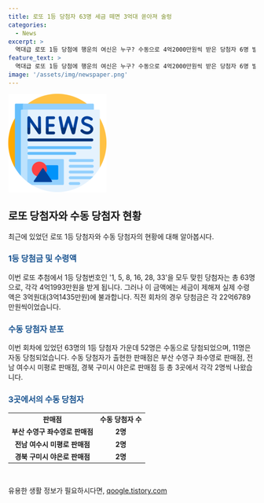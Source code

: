 ```yaml
---
title: 로또 1등 당첨자 63명 세금 떼면 3억대 쏟아져 술렁
categories:
  - News
excerpt: >
  역대급 로또 1등 당첨에 행운의 여신은 누구? 수동으로 4억2000만원씩 받은 당첨자 6명 발표! 당첨금이 세금 공제 후 3억원대로 축소되자 “웃지 못 할 것”이란 의견까지. 기자가 취재한 결과, 수동 당첨자는 3곳의 판매점에서 2명씩 나와, 관심을 끌고 있다. 세금 후 실제 수령액은 3억원대인만큼, 과연 충분한 보상일까?
feature_text: >
  역대급 로또 1등 당첨에 행운의 여신은 누구? 수동으로 4억2000만원씩 받은 당첨자 6명 발표! 당첨금이 세금 공제 후 3억원대로 축소되자 “웃지 못 할 것”이란 의견까지. 기자가 취재한 결과, 수동 당첨자는 3곳의 판매점에서 2명씩 나와, 관심을 끌고 있다. 세금 후 실제 수령액은 3억원대인만큼, 과연 충분한 보상일까?
image: '/assets/img/newspaper.png'
---
```


<p><img src="/assets/img/newspaper.png" alt="kimp 속보" /></p>

<h2 data-ke-size="size26">로또 당첨자와 수동 당첨자 현황</h2>

<p data-ke-size="size16">최근에 있었던 로또 1등 당첨자와 수동 당첨자의 현황에 대해 알아봅시다.</p>

<h3><b><span style="color: #1a5490;">1등 당첨금 및 수령액</span></b></h3>

<p data-ke-size="size16">이번 로또 추첨에서 1등 당첨번호인 '1, 5, 8, 16, 28, 33'을 모두 맞힌 당첨자는 총 63명으로, 각각 4억1993만원을 받게 됩니다. 그러나 이 금액에는 세금이 제해져 실제 수령액은 3억원대(3억1435만원)에 불과합니다. 직전 회차의 경우 당첨금은 각 22억6789만원씩이었습니다.</p>

<h3><b><span style="color: #1a5490;">수동 당첨자 분포</span></b></h3>

<p data-ke-size="size16">이번 회차에 있었던 63명의 1등 당첨자 가운데 52명은 수동으로 당첨되었으며, 11명은 자동 당첨되었습니다. 수동 당첨자가 출현한 판매점은 부산 수영구 좌수영로 판매점, 전남 여수시 미평로 판매점, 경북 구미시 야은로 판매점 등 총 3곳에서 각각 2명씩 나왔습니다.</p>

<h3><b><span style="color: #1a5490;">3곳에서의 수동 당첨자</span></b></h3>

<table>
    <tr>
        <td style="text-align: center; height: 17px;"><b>판매점</b></td>
        <td style="text-align: center; height: 17px;"><b>수동 당첨자 수</b></td>
    </tr>
    <tr>
        <td style="text-align: center; height: 17px;"><b>부산 수영구 좌수영로 판매점</b></td>
        <td style="text-align: center; height: 17px;"><b>2명</b></td>
    </tr>
    <tr>
        <td style="text-align: center; height: 17px;"><b>전남 여수시 미평로 판매점</b></td>
        <td style="text-align: center; height: 17px;"><b>2명</b></td>
    </tr>
    <tr>
        <td style="text-align: center; height: 17px;"><b>경북 구미시 야은로 판매점</b></td>
        <td style="text-align: center; height: 17px;"><b>2명</b></td>
    </tr>
</table>

<p data-ke-size="size16">&nbsp;</p>
유용한 생활 정보가 필요하시다면, <a href="https://qoogle.tistory.com" rel="dofollow">qoogle.tistory.com</a>


